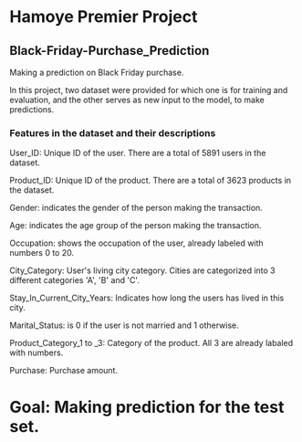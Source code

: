 # Hamoye Premier Project

## Black-Friday-Purchase_Prediction
Making a prediction on Black Friday purchase.

In this project, two dataset were provided for which one is for training and evaluation, and the other serves as new input to the model, to make predictions.

### Features in the dataset and their descriptions

User_ID: Unique ID of the user. There are a total of 5891 users in the dataset.

Product_ID: Unique ID of the product. There are a total of 3623 products in the dataset.

Gender: indicates the gender of the person making the transaction.

Age: indicates the age group of the person making the transaction.

Occupation: shows the occupation of the user, already labeled with numbers 0 to 20.

City_Category: User's living city category. Cities are categorized into 3 different categories 'A', 'B' and 'C'.

Stay_In_Current_City_Years: Indicates how long the users has lived in this city.

Marital_Status: is 0 if the user is not married and 1 otherwise.

Product_Category_1 to _3: Category of the product. All 3 are already labaled with numbers.

Purchase: Purchase amount.

# Goal: Making prediction for the test set.
